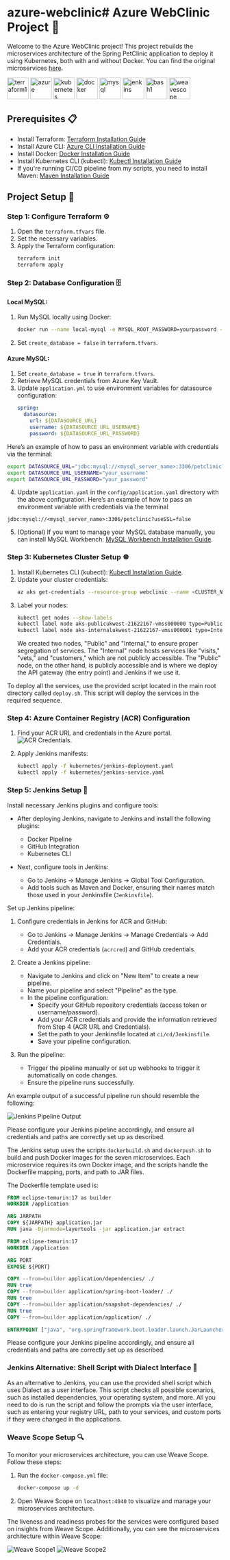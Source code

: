 # azure-webclinic# Azure WebClinic Project 🏥

Welcome to the Azure WebClinic project! This project rebuilds the microservices architecture of the Spring PetClinic application to deploy it using Kubernetes, both with and without Docker. You can find the original microservices [here](link-to-original-microservices).

<p align="left">
  <img src="screenshots/terraform.svg" alt="terraform1" width="50" height="50"/>
  <img src="screenshots/azure.svg" alt="azure" width="50" height="50"/>
  <img src="screenshots/kubernetes.svg" alt="kubernetes" width="50" height="50"/>
  <img src="screenshots/docker.svg" alt="docker" width="50" height="50"/>
  <img src="screenshots/mysql.svg" alt="mysql" width="50" height="50"/>
  <img src="screenshots/jenkins.svg" alt="jenkins" width="50" height="50"/>
  <img src="screenshots/shell.svg" alt="bash1" width="50" height="50"/>
  <img src="screenshots/weavescope.svg" alt="weavescope" width="50" height="50"/>
</p>

## Prerequisites 📋
- Install Terraform: [Terraform Installation Guide](terraform-installation-guide-link)
- Install Azure CLI: [Azure CLI Installation Guide](azure-cli-installation-guide-link)
- Install Docker: [Docker Installation Guide](docker-installation-guide-link)
- Install Kubernetes CLI (kubectl): [Kubectl Installation Guide](kubectl-installation-guide-link)
- If you're running CI/CD pipeline from my scripts, you need to install Maven: [Maven Installation Guide](maven-installation-guide-link)

## Project Setup 🚀

### Step 1: Configure Terraform ⚙️
1. Open the `terraform.tfvars` file.
2. Set the necessary variables.
3. Apply the Terraform configuration:
   ```sh
   terraform init
   terraform apply
   ```

### Step 2: Database Configuration 🗄️
#### Local MySQL:
1. Run MySQL locally using Docker:
   ```sh
   docker run --name local-mysql -e MYSQL_ROOT_PASSWORD=yourpassword -e MYSQL_DATABASE=petclinic -p 3306:3306 -d mysql:5.7
   ```
2. Set `create_database = false` in `terraform.tfvars`.

#### Azure MySQL:
1. Set `create_database = true` in `terraform.tfvars`.
2. Retrieve MySQL credentials from Azure Key Vault.
3. Update `application.yml` to use environment variables for datasource configuration:
   ```yaml
   spring:
     datasource:
       url: ${DATASOURCE_URL} 
       username: ${DATASOURCE_URL_USERNAME}
       password: ${DATASOURCE_URL_PASSWORD}
   ```
Here’s an example of how to pass an environment variable with credentials via the terminal:

```sh
export DATASOURCE_URL="jdbc:mysql://<mysql_server_name>:3306/petclinic?useSSL=false"
export DATASOURCE_URL_USERNAME="your_username"
export DATASOURCE_URL_PASSWORD="your_password"
```

4. Update `application.yaml` in the `config/application.yaml` directory with the above configuration.
Here’s an example of how to pass an environment variable with credentials via the terminal
```
jdbc:mysql://<mysql_server_name>:3306/petclinic?useSSL=false
```

5. (Optional) If you want to manage your MySQL database manually, you can install MySQL Workbench: [MySQL Workbench Installation Guide](mysql-workbench-installation-guide-link).

### Step 3: Kubernetes Cluster Setup ☸️
1. Install Kubernetes CLI (kubectl): [Kubectl Installation Guide](kubectl-installation-guide-link).
2. Update your cluster credentials:
   ```sh
   az aks get-credentials --resource-group webclinic --name <CLUSTER_NAME>
   ```
3. Label your nodes:
   ```sh
   kubectl get nodes --show-labels
   kubectl label node aks-publicukwest-21622167-vmss000000 type=Public
   kubectl label node aks-internalukwest-21622167-vmss000001 type=Internal
   ```
   We created two nodes, "Public" and "Internal," to ensure proper segregation of services. The "Internal" node hosts services like "visits," "vets," and "customers," which are not publicly accessible. The "Public" node, on the other hand, is publicly accessible and is where we deploy the API gateway (the entry point) and Jenkins if we use it.

To deploy all the services, use the provided script located in the main root directory called `deploy.sh`. This script will deploy the services in the required sequence.

### Step 4: Azure Container Registry (ACR) Configuration
1. Find your ACR URL and credentials in the Azure portal. ![ACR Credentials](screenshots/acr-cred.png).

2. Apply Jenkins manifests:
   ```sh
   kubectl apply -f kubernetes/jenkins-deployment.yaml
   kubectl apply -f kubernetes/jenkins-service.yaml
   ```

### Step 5: Jenkins Setup 🧩
Install necessary Jenkins plugins and configure tools:
- After deploying Jenkins, navigate to Jenkins and install the following plugins:
  - Docker Pipeline
  - GitHub Integration
  - Kubernetes CLI

- Next, configure tools in Jenkins:
  - Go to Jenkins -> Manage Jenkins -> Global Tool Configuration.
  - Add tools such as Maven and Docker, ensuring their names match those used in your Jenkinsfile (`Jenkinsfile`).

Set up Jenkins pipeline:
1. Configure credentials in Jenkins for ACR and GitHub:
   - Go to Jenkins -> Manage Jenkins -> Manage Credentials -> Add Credentials.
   - Add your ACR credentials (`acrcred`) and GitHub credentials.

2. Create a Jenkins pipeline:
   - Navigate to Jenkins and click on "New Item" to create a new pipeline.
   - Name your pipeline and select "Pipeline" as the type.
   - In the pipeline configuration:
     - Specify your GitHub repository credentials (access token or username/password).
     - Add your ACR credentials and provide the information retrieved from Step 4 (ACR URL and Credentials).
     - Set the path to your Jenkinsfile located at `ci/cd/Jenkinsfile`.
     - Save your pipeline configuration.

3. Run the pipeline:
   - Trigger the pipeline manually or set up webhooks to trigger it automatically on code changes.
   - Ensure the pipeline runs successfully.

An example output of a successful pipeline run should resemble the following:

![Jenkins Pipeline Output](screenshots/jenkinsoutput.png)

Please configure your Jenkins pipeline accordingly, and ensure all credentials and paths are correctly set up as described.

The Jenkins setup uses the scripts `dockerbuild.sh` and `dockerpush.sh` to build and push Docker images for the seven microservices. Each microservice requires its own Docker image, and the scripts handle the Dockerfile mapping, ports, and path to JAR files. 

The Dockerfile template used is:
```Dockerfile
FROM eclipse-temurin:17 as builder
WORKDIR /application

ARG JARPATH
COPY ${JARPATH} application.jar
RUN java -Djarmode=layertools -jar application.jar extract

FROM eclipse-temurin:17
WORKDIR /application

ARG PORT
EXPOSE ${PORT}

COPY --from=builder application/dependencies/ ./
RUN true
COPY --from=builder application/spring-boot-loader/ ./
RUN true
COPY --from=builder application/snapshot-dependencies/ ./
RUN true
COPY --from=builder application/application/ ./

ENTRYPOINT ["java", "org.springframework.boot.loader.launch.JarLauncher"]
```

Please configure your Jenkins pipeline accordingly, and ensure all credentials and paths are correctly set up as described.

### Jenkins Alternative: Shell Script with Dialect Interface 🐚
As an alternative to Jenkins, you can use the provided shell script which uses Dialect as a user interface. This script checks all possible scenarios, such as installed dependencies, your operating system, and more. All you need to do is run the script and follow the prompts via the user interface, such as entering your registry URL, path to your services, and custom ports if they were changed in the applications.


### Weave Scope Setup 🔍
To monitor your microservices architecture, you can use Weave Scope. Follow these steps:

1. Run the `docker-compose.yml` file:
   ```sh
   docker-compose up -d
   ```
2. Open Weave Scope on `localhost:4040` to visualize and manage your microservices architecture.

The liveness and readiness probes for the services were configured based on insights from Weave Scope. Additionally, you can see the microservices architecture within Weave Scope:

![Weave Scope1](screenshots/weave1.png)
![Weave Scope2](screenshots/weave2.png)